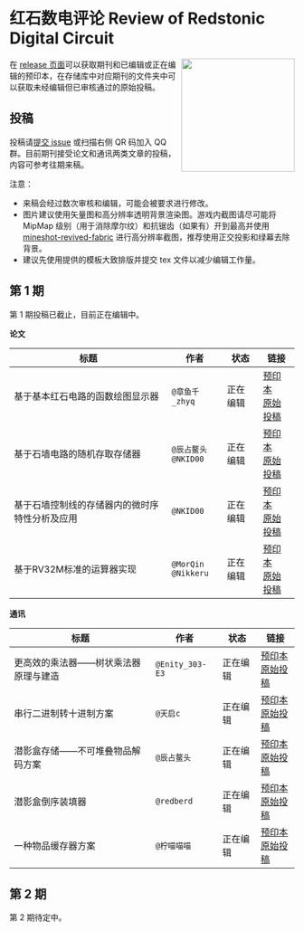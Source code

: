 # 红石数电评论 Review of Redstonic Digital Circuit

<img align="right" width="200px" src="https://cdn.jsdelivr.net/gh/ARS-MC/.github@main/profile/qrcode.png" />

在 [release 页面](https://github.com/ARS-MC/RRDC/releases)可以获取期刊和已编辑或正在编辑的预印本，在存储库中对应期刊的文件夹中可以获取未经编辑但已审核通过的原始投稿。

## 投稿

投稿请[提交 issue](https://github.com/ARS-MC/RRDC/issues/new?assignees=&labels=%E6%8A%95%E7%A8%BF&template=contribute.md&title=%E5%9C%A8%E6%AD%A4%E5%A4%84%E5%A1%AB%E5%86%99%E6%A0%87%E9%A2%98) 或扫描右侧 QR 码加入 QQ 群。目前期刊接受论文和通讯两类文章的投稿，内容可参考往期来稿。

注意：
- 来稿会经过数次审核和编辑，可能会被要求进行修改。
- 图片建议使用矢量图和高分辨率透明背景渲染图。游戏内截图请尽可能将 MipMap 级别（用于消除摩尔纹）和抗锯齿（如果有）开到最高并使用 [mineshot-revived-fabric](https://github.com/pascallj/mineshot-revived-fabric) 进行高分辨率截图，推荐使用正交投影和绿幕去除背景。
- 建议先使用提供的模板大致排版并提交 tex 文件以减少编辑工作量。

## 第 1 期

第 1 期投稿已截止，目前正在编辑中。

**论文**

| 标题 | 作者 | 状态 | 链接 |
| --- | --- | --- | --- |
| 基于基本红石电路的函数绘图显示器 | `@章鱼千_zhyq` | 正在编辑 | [预印本](https://github.com/ARS-MC/RRDC/releases/latest) <br /> [原始投稿](https://github.com/ARS-MC/RRDC/tree/main/%E7%AC%AC1%E6%9C%9F/%E5%8E%9F%E5%A7%8B%E6%8A%95%E7%A8%BF/%E5%9F%BA%E4%BA%8E%E5%9F%BA%E6%9C%AC%E7%BA%A2%E7%9F%B3%E7%94%B5%E8%B7%AF%E7%9A%84%E5%87%BD%E6%95%B0%E7%BB%98%E5%9B%BE%E6%98%BE%E7%A4%BA%E5%99%A8(%E8%AE%BA%E6%96%87).pdf) |
| 基于石墙电路的随机存取存储器 | `@辰占鳌头` <br /> `@NKID00` | 正在编辑 | [预印本](https://github.com/ARS-MC/RRDC/releases/latest) <br /> [原始投稿](https://github.com/ARS-MC/RRDC/tree/main/%E7%AC%AC1%E6%9C%9F/%E5%8E%9F%E5%A7%8B%E6%8A%95%E7%A8%BF/%E5%9F%BA%E4%BA%8E%E7%9F%B3%E5%A2%99%E7%94%B5%E8%B7%AF%E7%9A%84%E9%9A%8F%E6%9C%BA%E5%AD%98%E5%8F%96%E5%AD%98%E5%82%A8%E5%99%A8(%E8%AE%BA%E6%96%87).pdf) |
| 基于石墙控制线的存储器内的微时序特性分析及应用 | `@NKID00` | 正在编辑 | [预印本](https://github.com/ARS-MC/RRDC/releases/latest) <br /> [原始投稿](https://github.com/ARS-MC/RRDC/tree/main/%E7%AC%AC1%E6%9C%9F/%E5%8E%9F%E5%A7%8B%E6%8A%95%E7%A8%BF/%E5%9F%BA%E4%BA%8E%E7%9F%B3%E5%A2%99%E6%8E%A7%E5%88%B6%E7%BA%BF%E7%9A%84%E5%AD%98%E5%82%A8%E5%99%A8%E5%86%85%E7%9A%84%E5%BE%AE%E6%97%B6%E5%BA%8F%E7%89%B9%E6%80%A7%E5%88%86%E6%9E%90%E5%8F%8A%E5%BA%94%E7%94%A8(%E8%AE%BA%E6%96%87).pdf) |
| 基于RV32M标准的运算器实现 | `@MorQin` <br /> `@Nikkeru` | 正在编辑 | [预印本](https://github.com/ARS-MC/RRDC/releases/latest) <br /> [原始投稿](https://github.com/ARS-MC/RRDC/tree/main/%E7%AC%AC1%E6%9C%9F/%E5%8E%9F%E5%A7%8B%E6%8A%95%E7%A8%BF/%E5%9F%BA%E4%BA%8ERV32M%E6%A0%87%E5%87%86%E7%9A%84%E8%BF%90%E7%AE%97%E5%99%A8%E5%AE%9E%E7%8E%B0(%E8%AE%BA%E6%96%87).pdf) |

**通讯**

| 标题 | 作者 | 状态 | 链接 |
| --- | --- | --- | --- |
| 更高效的乘法器——树状乘法器原理与建造 | `@Enity_303-E3` | 正在编辑 | [预印本](https://github.com/ARS-MC/RRDC/releases/latest) <br /> [原始投稿](https://github.com/ARS-MC/RRDC/tree/main/%E7%AC%AC1%E6%9C%9F/%E5%8E%9F%E5%A7%8B%E6%8A%95%E7%A8%BF/%E6%9B%B4%E9%AB%98%E6%95%88%E7%9A%84%E4%B9%98%E6%B3%95%E5%99%A8%E2%80%94%E2%80%94%E6%A0%91%E7%8A%B6%E4%B9%98%E6%B3%95%E5%99%A8%E5%8E%9F%E7%90%86%E4%B8%8E%E5%BB%BA%E9%80%A0(%E9%80%9A%E8%AE%AF).pdf) |
| 串行二进制转十进制方案 | `@天启c` | 正在编辑 | [预印本](https://github.com/ARS-MC/RRDC/releases/latest) <br /> [原始投稿](https://github.com/ARS-MC/RRDC/tree/main/%E7%AC%AC1%E6%9C%9F/%E5%8E%9F%E5%A7%8B%E6%8A%95%E7%A8%BF/%E4%B8%B2%E8%A1%8C%E4%BA%8C%E8%BF%9B%E5%88%B6%E8%BD%AC%E5%8D%81%E8%BF%9B%E5%88%B6%E6%96%B9%E6%A1%88(%E9%80%9A%E8%AE%AF).pdf) |
| 潜影盒存储——不可堆叠物品解码方案 | `@辰占鳌头` | 正在编辑 | [预印本](https://github.com/ARS-MC/RRDC/releases/latest) <br /> [原始投稿](https://github.com/ARS-MC/RRDC/tree/main/%E7%AC%AC1%E6%9C%9F/%E5%8E%9F%E5%A7%8B%E6%8A%95%E7%A8%BF/%E6%BD%9C%E5%BD%B1%E7%9B%92%E5%AD%98%E5%82%A8%E2%80%94%E2%80%94%E4%B8%8D%E5%8F%AF%E5%A0%86%E5%8F%A0%E7%89%A9%E5%93%81%E8%A7%A3%E7%A0%81%E6%96%B9%E6%A1%88(%E9%80%9A%E8%AE%AF).pdf) |
| 潜影盒倒序装填器 | `@redberd` | 正在编辑 | [预印本](https://github.com/ARS-MC/RRDC/releases/latest) <br /> [原始投稿](https://github.com/ARS-MC/RRDC/blob/main/%E7%AC%AC1%E6%9C%9F/%E5%8E%9F%E5%A7%8B%E6%8A%95%E7%A8%BF/%E6%BD%9C%E5%BD%B1%E7%9B%92%E5%80%92%E5%BA%8F%E8%A3%85%E5%A1%AB%E5%99%A8(%E9%80%9A%E8%AE%AF).docx) |
| 一种物品缓存器方案 | `@柠喵喵喵` | 正在编辑 | [预印本](https://github.com/ARS-MC/RRDC/releases/latest) <br /> [原始投稿](https://github.com/ARS-MC/RRDC/blob/main/%E7%AC%AC1%E6%9C%9F/%E5%8E%9F%E5%A7%8B%E6%8A%95%E7%A8%BF/%E6%BD%9C%E5%BD%B1%E7%9B%92%E5%80%92%E5%BA%8F%E8%A3%85%E5%A1%AB%E5%99%A8(%E9%80%9A%E8%AE%AF).docx) |

## 第 2 期

第 2 期待定中。
